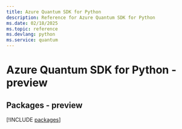 ```yaml
---
title: Azure Quantum SDK for Python
description: Reference for Azure Quantum SDK for Python
ms.date: 02/18/2025
ms.topic: reference
ms.devlang: python
ms.service: quantum
---
```

# Azure Quantum SDK for Python - preview
## Packages - preview
[!INCLUDE [packages](quantum-index.md)]